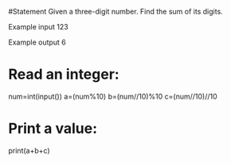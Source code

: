 #Statement
Given a three-digit number. Find the sum of its digits.

Example input
123

Example output
6


# Read an integer:
num=int(input())
a=(num%10)
b=(num//10)%10
c=(num//10)//10
# Print a value:
print(a+b+c)
